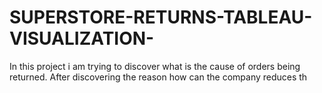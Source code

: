 # SUPERSTORE-RETURNS-TABLEAU-VISUALIZATION-
In this project i am trying to discover what is the cause of orders being returned. After discovering the reason how can the company reduces th
